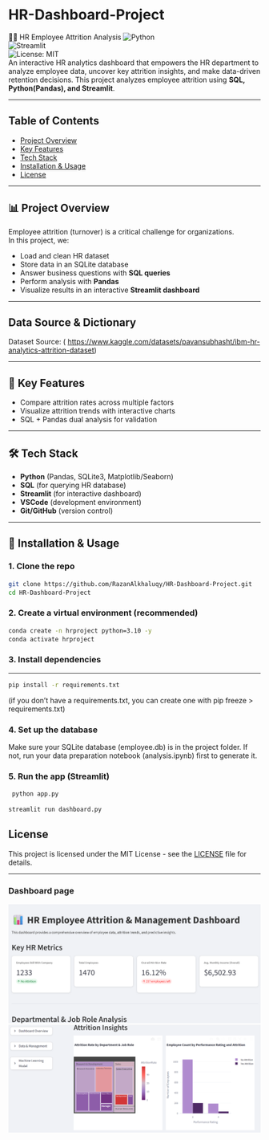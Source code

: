 # HR-Dashboard-Project
🧑‍💼 HR Employee Attrition Analysis
![Python](https://img.shields.io/badge/Python-3.10-blue.svg)  
![Streamlit](https://img.shields.io/badge/Framework-Streamlit-red)  
![License: MIT](https://img.shields.io/badge/License-MIT-green.svg)    
An interactive HR analytics dashboard that empowers the HR department to analyze employee data, uncover key attrition insights, and make data-driven retention decisions.
This project analyzes employee attrition using **SQL, Python(Pandas), and Streamlit**.

---
## Table of Contents
- [Project Overview](#project-overview)
- [Key Features](#key-features)
- [Tech Stack](#tech-stack)
- [Installation & Usage](#installation--usage)
- [License](#license)
---
## 📊 Project Overview
Employee attrition (turnover) is a critical challenge for organizations.  
In this project, we:
- Load and clean HR dataset
- Store data in an SQLite database
- Answer business questions with **SQL queries**
- Perform analysis with **Pandas**
- Visualize results in an interactive **Streamlit dashboard**
---
##  Data Source & Dictionary
Dataset Source: ( https://www.kaggle.com/datasets/pavansubhasht/ibm-hr-analytics-attrition-dataset)

---
## 🔑 Key Features
- Compare attrition rates across multiple factors
- Visualize attrition trends with interactive charts
- SQL + Pandas dual analysis for validation

---

## 🛠️ Tech Stack
- **Python** (Pandas, SQLite3, Matplotlib/Seaborn)
- **SQL** (for querying HR database)
- **Streamlit** (for interactive dashboard)
- **VSCode** (development environment)
- **Git/GitHub** (version control)

---

## 🚀 Installation & Usage

### 1. Clone the repo
```bash
git clone https://github.com/RazanAlkhaluqy/HR-Dashboard-Project.git
cd HR-Dashboard-Project
```
### 2. Create a virtual environment (recommended)
```bash
conda create -n hrproject python=3.10 -y
conda activate hrproject
```
### 3. Install dependencies
---
```bash
pip install -r requirements.txt
```
(if you don’t have a requirements.txt, you can create one with pip freeze > requirements.txt)

### 4. Set up the database

Make sure your SQLite database (employee.db) is in the project folder.
If not, run your data preparation notebook (analysis.ipynb) first to generate it.

### 5. Run the app (Streamlit)
```bash
 python app.py
```
```bash
streamlit run dashboard.py
```
## License
This project is licensed under the MIT License - see the [LICENSE](LICENSE) file for details.

---
### Dashboard page
![Dashboard Screenshot](images/dashboard1.png)
![Dashboard Screenshot](images/dashboard2.png)


